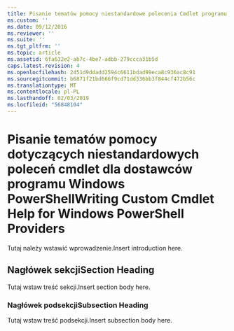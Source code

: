 ```yaml
---
title: Pisanie tematów pomocy niestandardowe polecenia Cmdlet programu Windows PowerShell dostawców | Dokumentacja firmy Microsoft
ms.custom: ''
ms.date: 09/12/2016
ms.reviewer: ''
ms.suite: ''
ms.tgt_pltfrm: ''
ms.topic: article
ms.assetid: 6fa632e2-ab7c-4be7-adbb-279ccca31b5d
caps.latest.revision: 4
ms.openlocfilehash: 2451d9ddadd2594c6611bdad99eca8c936ac8c91
ms.sourcegitcommit: b6871f21bd666f9cd71dd336bb3f844cf472b56c
ms.translationtype: MT
ms.contentlocale: pl-PL
ms.lasthandoff: 02/03/2019
ms.locfileid: "56848104"
---
```

# <a name="writing-custom-cmdlet-help-for-windows-powershell-providers"></a><span data-ttu-id="499ad-102">Pisanie tematów pomocy dotyczących niestandardowych poleceń cmdlet dla dostawców programu Windows PowerShell</span><span class="sxs-lookup"><span data-stu-id="499ad-102">Writing Custom Cmdlet Help for Windows PowerShell Providers</span></span>

<span data-ttu-id="499ad-103">Tutaj należy wstawić wprowadzenie.</span><span class="sxs-lookup"><span data-stu-id="499ad-103">Insert introduction here.</span></span>

## <a name="section-heading"></a><span data-ttu-id="499ad-104">Nagłówek sekcji</span><span class="sxs-lookup"><span data-stu-id="499ad-104">Section Heading</span></span>

 <span data-ttu-id="499ad-105">Tutaj wstaw treść sekcji.</span><span class="sxs-lookup"><span data-stu-id="499ad-105">Insert section body here.</span></span>

### <a name="subsection-heading"></a><span data-ttu-id="499ad-106">Nagłówek podsekcji</span><span class="sxs-lookup"><span data-stu-id="499ad-106">Subsection Heading</span></span>

 <span data-ttu-id="499ad-107">Tutaj wstaw treść podsekcji.</span><span class="sxs-lookup"><span data-stu-id="499ad-107">Insert subsection body here.</span></span>